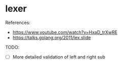 # lexer

References:
* https://www.youtube.com/watch?v=HxaD_trXwRE
* https://talks.golang.org/2011/lex.slide


TODO:
  - [ ] More detailed validation of left and right sub
